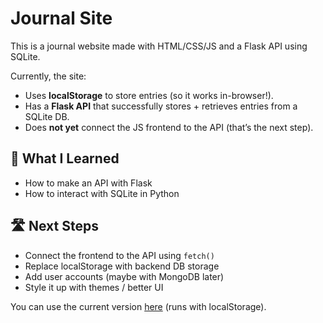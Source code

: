 # Journal Site

This is a journal website made with HTML/CSS/JS and a Flask API using SQLite.

Currently, the site:
- Uses **localStorage** to store entries (so it works in-browser!).
- Has a **Flask API** that successfully stores + retrieves entries from a SQLite DB.
- Does **not yet** connect the JS frontend to the API (that’s the next step).

## 🚀 What I Learned
- How to make an API with Flask
- How to interact with SQLite in Python

## 🛣️ Next Steps
- Connect the frontend to the API using `fetch()`
- Replace localStorage with backend DB storage
- Add user accounts (maybe with MongoDB later)
- Style it up with themes / better UI

You can use the current version [here](https://tanaum.github.io/Journal_Site/) (runs with localStorage).

